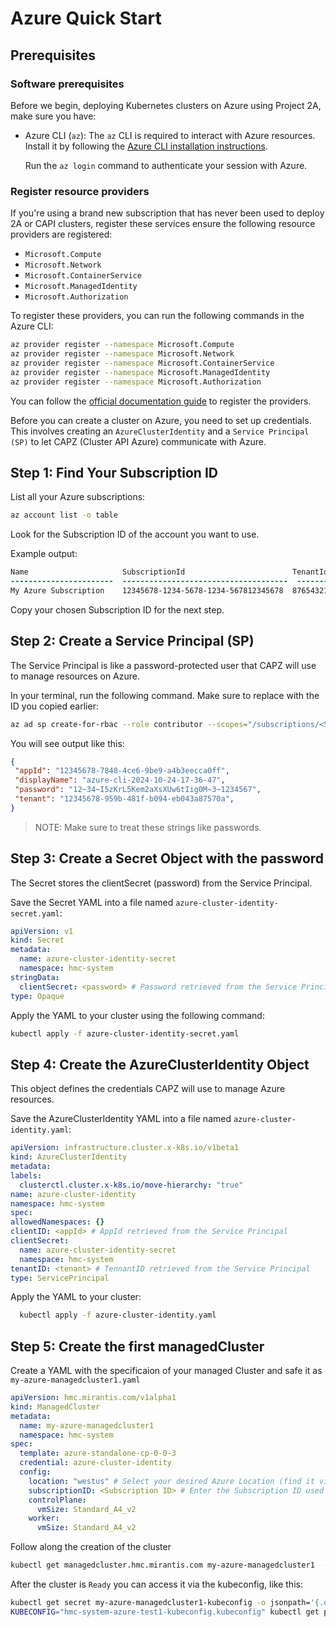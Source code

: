 # Azure Quick Start

## Prerequisites

### Software prerequisites

Before we begin, deploying Kubernetes clusters on Azure using Project 2A, make sure you have:

- Azure CLI (`az`): The `az` CLI is required to interact with Azure resources. Install it by
following the [Azure CLI installation instructions](https://learn.microsoft.com/en-us/cli/azure/install-azure-cli).

   Run the `az login` command to authenticate your session with Azure.

### Register resource providers

If you're using a brand new subscription that has never been used to deploy 2A or CAPI clusters,
register these services ensure the following resource providers are registered:

- `Microsoft.Compute`
- `Microsoft.Network`
- `Microsoft.ContainerService`
- `Microsoft.ManagedIdentity`
- `Microsoft.Authorization`

To register these providers, you can run the following commands in the Azure CLI:

```bash
az provider register --namespace Microsoft.Compute
az provider register --namespace Microsoft.Network
az provider register --namespace Microsoft.ContainerService
az provider register --namespace Microsoft.ManagedIdentity
az provider register --namespace Microsoft.Authorization
```

You can follow the [official documentation guide](https://learn.microsoft.com/en-us/azure/azure-resource-manager/management/resource-providers-and-types)
to register the providers.

Before you can create a cluster on Azure, you need to set up credentials.
This involves creating an `AzureClusterIdentity` and a `Service Principal (SP)`
to let CAPZ (Cluster API Azure) communicate with Azure.

## Step 1: Find Your Subscription ID

List all your Azure subscriptions:

```bash
az account list -o table
```

Look for the Subscription ID of the account you want to use.

Example output:

```diff
Name                     SubscriptionId                        TenantId
-----------------------  -------------------------------------  --------------------------------
My Azure Subscription    12345678-1234-5678-1234-567812345678  87654321-1234-5678-1234-12345678
```

Copy your chosen Subscription ID for the next step.

## Step 2: Create a Service Principal (SP)

The Service Principal is like a password-protected user that CAPZ will use to manage resources on Azure.

In your terminal, run the following command. Make sure to replace <Subscription ID> with the ID you copied earlier:

```bash
az ad sp create-for-rbac --role contributor --scopes="/subscriptions/<Subscription ID>"
```

You will see output like this:

```json
{
 "appId": "12345678-7848-4ce6-9be9-a4b3eecca0ff",
 "displayName": "azure-cli-2024-10-24-17-36-47",
 "password": "12~34~I5zKrL5Kem2aXsXUw6tIig0M~3~1234567",
 "tenant": "12345678-959b-481f-b094-eb043a87570a",
}
```

> NOTE:
> Make sure to treat these strings like passwords.

## Step 3: Create a Secret Object with the password

The Secret stores the clientSecret (password) from the Service Principal.

Save the Secret YAML into a file named `azure-cluster-identity-secret.yaml`:

```yaml
apiVersion: v1
kind: Secret
metadata:
  name: azure-cluster-identity-secret
  namespace: hmc-system
stringData:
  clientSecret: <password> # Password retrieved from the Service Principal
type: Opaque
```

Apply the YAML to your cluster using the following command:

```bash
kubectl apply -f azure-cluster-identity-secret.yaml
```

## Step 4: Create the AzureClusterIdentity Object

This object defines the credentials CAPZ will use to manage Azure resources.

Save the AzureClusterIdentity YAML into a file named `azure-cluster-identity.yaml`:

```yaml
apiVersion: infrastructure.cluster.x-k8s.io/v1beta1
kind: AzureClusterIdentity
metadata:
labels:
  clusterctl.cluster.x-k8s.io/move-hierarchy: "true"
name: azure-cluster-identity
namespace: hmc-system
spec:
allowedNamespaces: {}
clientID: <appId> # AppId retrieved from the Service Principal
clientSecret:
  name: azure-cluster-identity-secret
  namespace: hmc-system
tenantID: <tenant> # TennantID retrieved from the Service Principal
type: ServicePrincipal
```

Apply the YAML to your cluster:

```bash
  kubectl apply -f azure-cluster-identity.yaml
```


## Step 5: Create the first managedCluster

Create a YAML with the specificaion of your managed Cluster and safe it as `my-azure-managedcluster1.yaml`

```yaml
apiVersion: hmc.mirantis.com/v1alpha1
kind: ManagedCluster
metadata:
  name: my-azure-managedcluster1
  namespace: hmc-system
spec:
  template: azure-standalone-cp-0-0-3
  credential: azure-cluster-identity
  config:
    location: "westus" # Select your desired Azure Location (find it via `az account list-locations -o table`)
    subscriptionID: <Subscription ID> # Enter the Subscription ID used earlier
    controlPlane:
      vmSize: Standard_A4_v2
    worker:
      vmSize: Standard_A4_v2
```

Follow along the creation of the cluster

```bash
kubectl get managedcluster.hmc.mirantis.com my-azure-managedcluster1  --watch
```

After the cluster is `Ready` you can access it via the kubeconfig, like this:

```bash
kubectl get secret my-azure-managedcluster1-kubeconfig -o jsonpath='{.data.value}' | base64 -d > my-azure-managedcluster1-kubeconfig.kubeconfig
KUBECONFIG="hmc-system-azure-test1-kubeconfig.kubeconfig" kubectl get pods -A
```